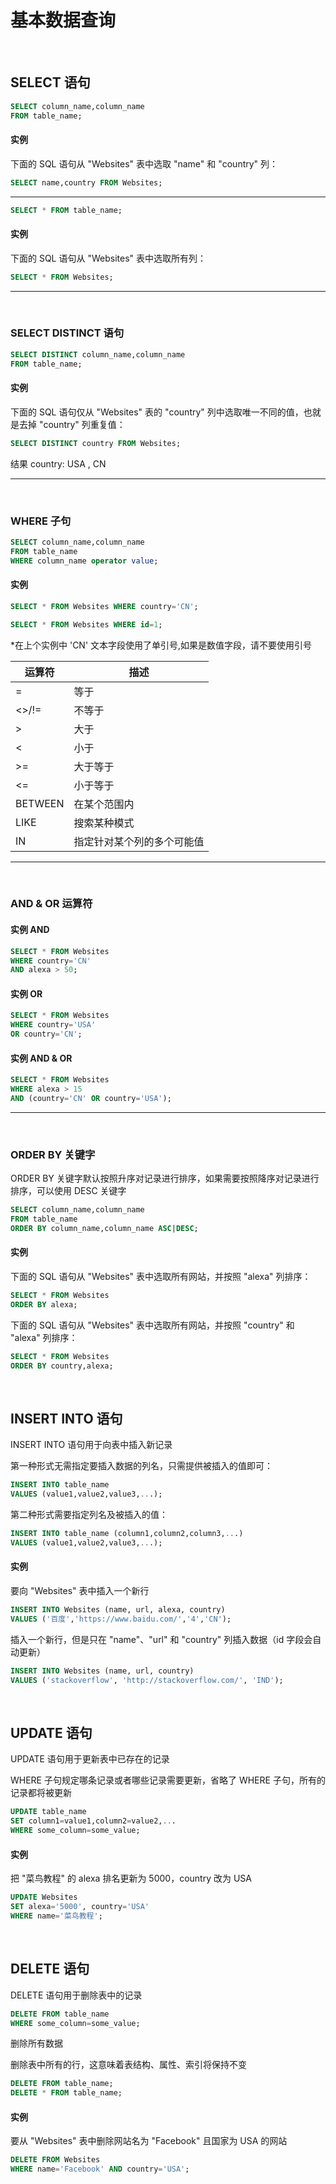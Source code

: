 # 基本数据查询

 <br/>
 
## SELECT 语句

```sql
SELECT column_name,column_name
FROM table_name;
```

#### 实例

下面的 SQL 语句从 "Websites" 表中选取 "name" 和 "country" 列：

```sql
SELECT name,country FROM Websites;
```

-------------

```sql
SELECT * FROM table_name;
```
#### 实例

下面的 SQL 语句从 "Websites" 表中选取所有列：

```sql
SELECT * FROM Websites;
```

-------------
 <br/> 
 
### SELECT DISTINCT 语句

```sql
SELECT DISTINCT column_name,column_name
FROM table_name;
```
#### 实例

下面的 SQL 语句仅从 "Websites" 表的 "country" 列中选取唯一不同的值，也就是去掉 "country" 列重复值：

```sql
SELECT DISTINCT country FROM Websites;
```
结果
country: USA , CN

-------------
 <br/> 

### WHERE 子句

```sql
SELECT column_name,column_name
FROM table_name
WHERE column_name operator value;
```
#### 实例

```sql
SELECT * FROM Websites WHERE country='CN';
```

```sql
SELECT * FROM Websites WHERE id=1;
```

*在上个实例中 'CN' 文本字段使用了单引号,如果是数值字段，请不要使用引号

|运算符|描述|
|---|---|
|=|等于|
|<>/!=|不等于
|>|大于|
|<|小于|
|>=|大于等于|
|<=|小于等于|
|BETWEEN|在某个范围内|
|LIKE|搜索某种模式|
|IN|指定针对某个列的多个可能值|

-------------
 <br/>

### AND & OR 运算符

#### 实例 AND

```sql
SELECT * FROM Websites
WHERE country='CN'
AND alexa > 50;
```

#### 实例 OR

```sql
SELECT * FROM Websites
WHERE country='USA'
OR country='CN';
```

#### 实例 AND & OR

```sql
SELECT * FROM Websites
WHERE alexa > 15
AND (country='CN' OR country='USA');
```

-------------
 <br/>

### ORDER BY 关键字

ORDER BY 关键字默认按照升序对记录进行排序，如果需要按照降序对记录进行排序，可以使用 DESC 关键字

```sql
SELECT column_name,column_name
FROM table_name
ORDER BY column_name,column_name ASC|DESC;
```

#### 实例

下面的 SQL 语句从 "Websites" 表中选取所有网站，并按照 "alexa" 列排序：

```sql
SELECT * FROM Websites
ORDER BY alexa;
```

下面的 SQL 语句从 "Websites" 表中选取所有网站，并按照 "country" 和 "alexa" 列排序：

```sql
SELECT * FROM Websites
ORDER BY country,alexa;
```

 <br/>
 
## INSERT INTO 语句

INSERT INTO 语句用于向表中插入新记录

第一种形式无需指定要插入数据的列名，只需提供被插入的值即可：
```sql
INSERT INTO table_name
VALUES (value1,value2,value3,...);
```

第二种形式需要指定列名及被插入的值：
```sql
INSERT INTO table_name (column1,column2,column3,...)
VALUES (value1,value2,value3,...);
```

#### 实例

要向 "Websites" 表中插入一个新行

```sql
INSERT INTO Websites (name, url, alexa, country)
VALUES ('百度','https://www.baidu.com/','4','CN');
```

插入一个新行，但是只在 "name"、"url" 和 "country" 列插入数据（id 字段会自动更新）

```sql
INSERT INTO Websites (name, url, country)
VALUES ('stackoverflow', 'http://stackoverflow.com/', 'IND');
```

 <br/>
 
## UPDATE 语句

UPDATE 语句用于更新表中已存在的记录

WHERE 子句规定哪条记录或者哪些记录需要更新，省略了 WHERE 子句，所有的记录都将被更新

```sql
UPDATE table_name
SET column1=value1,column2=value2,...
WHERE some_column=some_value;
```

#### 实例

把 "菜鸟教程" 的 alexa 排名更新为 5000，country 改为 USA

```sql
UPDATE Websites 
SET alexa='5000', country='USA' 
WHERE name='菜鸟教程';
```

 <br/>
 
## DELETE 语句

DELETE 语句用于删除表中的记录

```sql
DELETE FROM table_name
WHERE some_column=some_value;
```
删除所有数据

删除表中所有的行，这意味着表结构、属性、索引将保持不变

```sql
DELETE FROM table_name;
DELETE * FROM table_name;
```

#### 实例

要从 "Websites" 表中删除网站名为 "Facebook" 且国家为 USA 的网站

```sql
DELETE FROM Websites
WHERE name='Facebook' AND country='USA';
```
